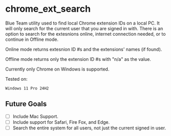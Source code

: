 # chrome_ext_search

Blue Team utility used to find local Chrome extension IDs on a local PC.  It will only search for the current user that you are signed in with.  There is an option to search for the extesnions online, internet connection needed, or to continue in Offline mode.

Online mode returns extesnion ID #s and the extensions' names (if found).

Offline mode returns only the extension ID #s with "n/a" as the value.

Currently only Chrome on Windows is supported.

Tested on:

    Windows 11 Pro 24H2

## Future Goals

- [ ] Include Mac Support.
- [ ] Include support for Safari, Fire Fox, and Edge.
- [ ] Search the entire system for all users, not just the current signed in user.
